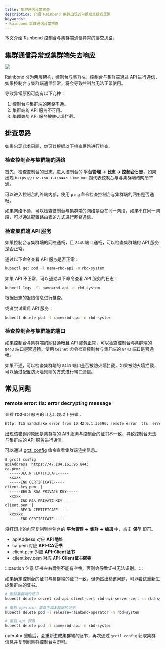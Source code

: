```yaml
---
title: 集群通信异常排查
description: 介绍 Rainbond 集群出现的问题及其排查思路
keywords: 
- Rainbond 集群通信异常排查
---
```


本文介绍 Rainbond 控制台与集群端通信异常的排查思路。

## 集群通信异常或集群端失去响应

![](https://static.goodrain.com/docs/5.12/troubleshooting/installation/cluster-connect.png)

Rainbond 分为两层架构，控制台与集群端。控制台与集群端通过 API 进行通信，如果控制台与集群端通信异常，将会导致控制台无法正常使用。

导致异常原因可能有以下几种：

1. 控制台与集群端的网络不通。
2. 集群端的 API 服务不可用。
3. 集群端的 API 服务被防火墙拦截。

## 排查思路

如果出现此类问题，你可以根据以下排查思路进行排查。

### 检查控制台与集群端的网络

首先，检查控制台的日志，进入控制台的 **平台管理 -> 日志 -> 控制台日志**，如果出现 `https://192.168.1.1:8443 time out` 则代表控制台与与集群端的网络不通。

可以进入控制台的终端内部，使用 `ping` 命令检查控制台与集群端的网络是否通畅。

如果网络不通，可以检查控制台与集群端的网络是否在同一网段，如果不在同一网段，可以通过配置路由表的方式进行网络通信。

### 检查集群端 API 服务

如果控制台与集群端的网络通畅，且 `8443` 端口通畅，可以检查集群端的 API 服务是否正常。

通过以下命令查看 API 服务是否正常：

```bash
kubectl get pod -l name=rbd-api -n rbd-system
```

如果 API 不正常，可以通过以下命令查看 API 服务的日志：

```bash
kubectl logs -fl name=rbd-api -n rbd-system
```

根据日志的报错信息进行排查。

或者尝试重启 API 服务：

```bash
kubectl delete pod -l name=rbd-api -n rbd-system
```

### 检查控制台与集群端的端口

如果控制台与集群端的网络通畅且 API 服务正常，可以检查控制台与集群端的 `8443` 端口是否通畅。使用 `telnet` 命令检查控制台与集群端的 `8443` 端口是否通畅。

如果不通，可以检查集群端的 `8443` 端口是否被防火墙拦截，如果被防火墙拦截，可以通过配置防火墙规则的方式进行端口通信。

## 常见问题

### remote error: tls: error decrypting message

查看 rbd-api 服务的日志出现以下报错：

```bash
http: TLS handshake error from 10.42.0.1:35590: remote error: tls: error decrypting message
```

出现该错误的原因是集群端的 API 服务与控制台的证书不一致，导致控制台无法与集群端的 API 服务进行通信。

可以通过 [grctl config](../../ops-guide/tools/grctl) 命令查看集群端连接信息。

```bash
$ grctl config
apiAddress: https://47.104.161.96:8443
ca.pem: |
  -----BEGIN CERTIFICATE-----
  xxxxx
  -----END CERTIFICATE-----
client.key.pem: |
  -----BEGIN RSA PRIVATE KEY-----
  xxxxx
  -----END RSA PRIVATE KEY-----
client.pem: |
  -----BEGIN CERTIFICATE-----
  xxxxxx
  -----END CERTIFICATE-----
```

将打印出的内容复制到控制台的 **平台管理 -> 集群 -> 编辑** 中，点击 **保存** 即可。
* apiAddress 对应 **API 地址**
* ca.pem 对应 **API-CA证书**
* client.pem 对应 **API-Client证书**
* client.key.pem 对应 **API-Client证书密钥**

:::caution 注意
证书左右两侧不能有空格，否则会导致证书无法识别。
:::

如果确定控制台的证书与集群端的证书一致，但仍然出现该问题，可以尝试重新生成集群端的证书。

```bash
# 删除集群端的证书
kubectl delete secret rbd-api-client-cert rbd-api-server-cert -n rbd-system

# 重启 operator 重新生成集群端的证书
kubectl delete pod -l release=rainbond-operator -n rbd-system

# 重启 api 服务
kubectl delete pod -l name=rbd-api -n rbd-system
```

operator 重启后，会重新生成集群端的证书，再次通过 `grctl config` 获取集群信息并复制到集群控制台中即可。